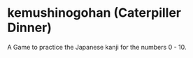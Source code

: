 # kemushinogohan (Caterpiller Dinner)

A Game to practice the Japanese kanji for the numbers 0 - 10.
